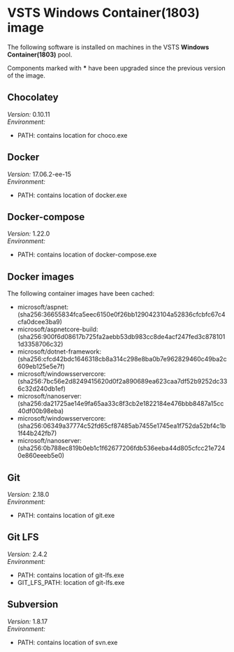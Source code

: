 # VSTS Windows Container(1803) image

The following software is installed on machines in the VSTS **Windows Container(1803)** pool.

Components marked with **\*** have been upgraded since the previous version of the image.


## Chocolatey

_Version:_ 0.10.11<br/>
_Environment:_
* PATH: contains location for choco.exe

## Docker

_Version:_ 17.06.2-ee-15<br/>
_Environment:_
* PATH: contains location of docker.exe

## Docker-compose

_Version:_ 1.22.0<br/>
_Environment:_
* PATH: contains location of docker-compose.exe

## Docker images

The following container images have been cached:
* microsoft/aspnet:(sha256:36655834fca5eec6150e0f26bb1290423104a52836cfcbfc67c4cfa0dcee3ba9)
* microsoft/aspnetcore-build:(sha256:900f6d08617b725fa2aebb53db983cc8de4acf247fed3c8781011d3358706c32)
* microsoft/dotnet-framework:(sha256:cfcd42bdc1646318cb8a314c298e8ba0b7e962829460c49ba2c609eb125e5e7f)
* microsoft/windowsservercore:(sha256:7bc56e2d8249415620d0f2a890689ea623caa7df52b9252dc336c32d240db1ef)
* microsoft/nanoserver:(sha256:da21725ae14e9fa65aa33c8f3cb2e1822184e476bbb8487a15cc40df00b98eba)
* microsoft/windowsservercore:(sha256:06349a37774c52fd65cf87485ab7455e1745ea1f752da52bf4c1b1f44b242fb7)
* microsoft/nanoserver:(sha256:0b788ec819b0eb1c1f62677206fdb536eeba44d805cfcc21e7240e860eeeb5e0)

## Git

_Version:_ 2.18.0<br/>
_Environment:_
* PATH: contains location of git.exe

## Git LFS

_Version:_ 2.4.2<br/>
_Environment:_
* PATH: contains location of git-lfs.exe
* GIT_LFS_PATH: location of git-lfs.exe

## Subversion

_Version:_ 1.8.17<br/>
_Environment:_
* PATH: contains location of svn.exe
